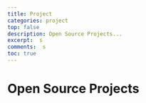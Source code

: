```yaml
---
title: Project
categories: project
top: false
description: Open Source Projects...
excerpt:  s
comments:  s
toc: true
---
```

# Open Source Projects

